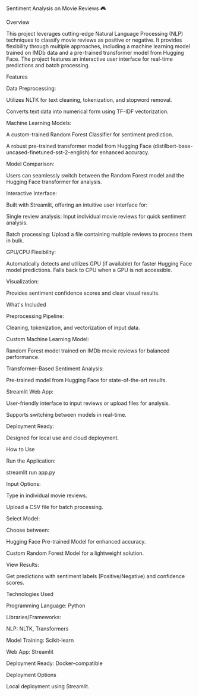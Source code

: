 Sentiment Analysis on Movie Reviews 🎮

Overview

This project leverages cutting-edge Natural Language Processing (NLP) techniques to classify movie reviews as positive or negative. It provides flexibility through multiple approaches, including a machine learning model trained on IMDb data and a pre-trained transformer model from Hugging Face. The project features an interactive user interface for real-time predictions and batch processing.

Features

Data Preprocessing:

Utilizes NLTK for text cleaning, tokenization, and stopword removal.

Converts text data into numerical form using TF-IDF vectorization.

Machine Learning Models:

A custom-trained Random Forest Classifier for sentiment prediction.

A robust pre-trained transformer model from Hugging Face (distilbert-base-uncased-finetuned-sst-2-english) for enhanced accuracy.

Model Comparison:

Users can seamlessly switch between the Random Forest model and the Hugging Face transformer for analysis.

Interactive Interface:

Built with Streamlit, offering an intuitive user interface for:

Single review analysis: Input individual movie reviews for quick sentiment analysis.

Batch processing: Upload a file containing multiple reviews to process them in bulk.

GPU/CPU Flexibility:

Automatically detects and utilizes GPU (if available) for faster Hugging Face model predictions. Falls back to CPU when a GPU is not accessible.

Visualization:

Provides sentiment confidence scores and clear visual results.

What's Included

Preprocessing Pipeline:

Cleaning, tokenization, and vectorization of input data.

Custom Machine Learning Model:

Random Forest model trained on IMDb movie reviews for balanced performance.

Transformer-Based Sentiment Analysis:

Pre-trained model from Hugging Face for state-of-the-art results.

Streamlit Web App:

User-friendly interface to input reviews or upload files for analysis.

Supports switching between models in real-time.

Deployment Ready:

Designed for local use and cloud deployment.

How to Use

Run the Application:

streamlit run app.py

Input Options:

Type in individual movie reviews.

Upload a CSV file for batch processing.

Select Model:

Choose between:

Hugging Face Pre-trained Model for enhanced accuracy.

Custom Random Forest Model for a lightweight solution.

View Results:

Get predictions with sentiment labels (Positive/Negative) and confidence scores.

Technologies Used

Programming Language: Python

Libraries/Frameworks:

NLP: NLTK, Transformers

Model Training: Scikit-learn

Web App: Streamlit

Deployment Ready: Docker-compatible

Deployment Options

Local deployment using Streamlit.


